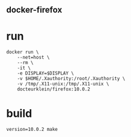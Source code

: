 docker-firefox
-------------

# run

    docker run \
        --net=host \
        --rm \
        -it \
        -e DISPLAY=$DISPLAY \
        -v $HOME/.Xauthority:/root/.Xauthority \
        -v /tmp/.X11-unix:/tmp/.X11-unix \
        docteurklein/firefox:10.0.2

# build

    version=10.0.2 make

